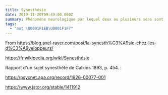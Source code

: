 ```yaml
---
title: Synesthésie
date: 2019-11-20T09:49:00.000Z
summary: Phénomène neurologique par lequel deux ou plusieurs sens sont associés.
tags:
  - "mot \U0001F1EB\U0001F1F7"
---
```

[From https://blog.axel-rayer.com/post/la-synesth%C3%A9sie-chez-les-d%C3%A9veloppeurs/](<From https://blog.axel-rayer.com/post/la-synesth%C3%A9sie-chez-les-d%C3%A9veloppeurs/>)

[https://fr.wikipedia.org/wiki/Synesthésie](https://fr.wikipedia.org/wiki/Synesthésie)

Rapport d'un sujet synesthète de Calkins 1893, p. 454. :

<https://psycnet.apa.org/record/1926-00077-001>

<https://www.jstor.org/stable/1411912>
